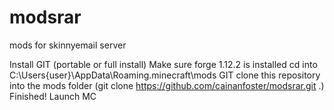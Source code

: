 # modsrar
mods for skinnyemail server

Install GIT (portable or full install)
Make sure forge 1.12.2 is installed
cd into C:\Users\{user}\AppData\Roaming\.minecraft\mods
GIT clone this repository into the mods folder (git clone https://github.com/cainanfoster/modsrar.git .)
Finished!
Launch MC
